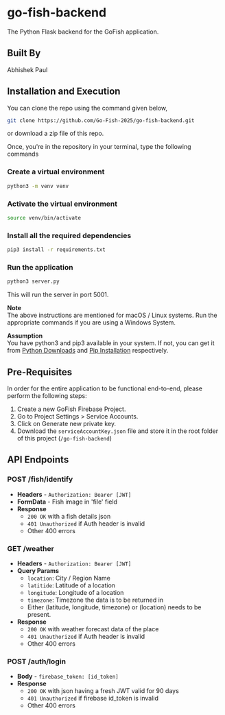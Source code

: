 # go-fish-backend
The Python Flask backend for the GoFish application.

## Built By
Abhishek Paul

## Installation and Execution

You can clone the repo using the command given below,

```bash
git clone https://github.com/Go-Fish-2025/go-fish-backend.git
```
or download a zip file of this repo.

Once, you're in the repository in your terminal, type the following commands

### Create a virtual environment

```bash
python3 -m venv venv
```

### Activate the virtual environment

```bash
source venv/bin/activate
```

### Install all the required dependencies

```bash
pip3 install -r requirements.txt
```

### Run the application

```bash
python3 server.py
```

This will run the server in port 5001.

**Note**<br>
The above instructions are mentioned for macOS / Linux systems. Run the appropriate commands if you are using a Windows System.

**Assumption**<br>
You have python3 and pip3 available in your system.
If not, you can get it from [Python Downloads](https://www.python.org/downloads/) and
[Pip Installation](https://pip.pypa.io/en/stable/installation/) respectively.

## Pre-Requisites

In order for the entire application to be functional end-to-end, please perform the following steps:

1. Create a new GoFish Firebase Project.
1. Go to Project Settings > Service Accounts.
2. Click on Generate new private key.
3. Download the `serviceAccountKey.json` file and store it in the root folder of this project (`/go-fish-backend`)


## API Endpoints

### POST /fish/identify

- **Headers** - `Authorization: Bearer [JWT]`
- **FormData** - Fish image in 'file' field
- **Response**
  - `200 OK` with a fish details json
  - `401 Unauthorized` if Auth header is invalid
  - Other 400 errors

### GET /weather

- **Headers** - `Authorization: Bearer [JWT]`
- **Query Params**
  - `location`: City / Region Name
  - `latitide`: Latitude of a location
  - `longitude`: Longitude of a location
  - `timezone`: Timezone the data is to be returned in
  - Either (latitude, longitude, timezone) or (location) needs to be present.
- **Response**
  - `200 OK` with weather forecast data of the place
  - `401 Unauthorized` if Auth header is invalid
  - Other 400 errors

### POST /auth/login

- **Body** - `firebase_token: [id_token]`
- **Response**
  - `200 OK` with json having a fresh JWT valid for 90 days
  - `401 Unauthorized` if firebase id_token is invalid
  - Other 400 errors